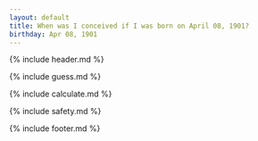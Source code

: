 ```yaml
---
layout: default
title: When was I conceived if I was born on April 08, 1901?
birthday: Apr 08, 1901
---
```


{% include header.md %}

{% include guess.md %}

{% include calculate.md %}

{% include safety.md %}

{% include footer.md %}



